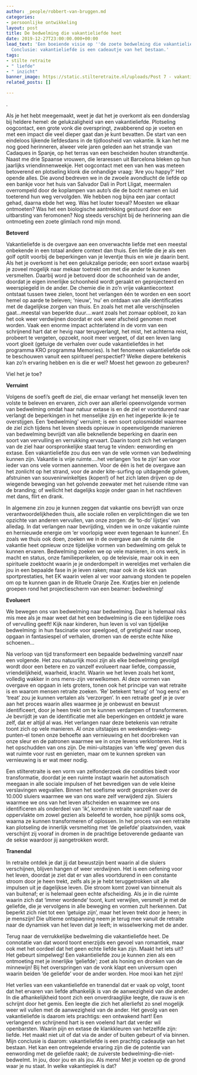 ```yaml
---
author: _people/robbert-van-bruggen.md
categories:
- persoonlijke ontwikkeling
layout: post
title: De bedwelming die vakantieliefde heet
date: 2019-12-27T23:00:00.000+00:00
lead_text: 'Een boeiende visie op ''de zoete bedwelming die vakantieliefde heet''.
  Conclusie: vakantieliefde is een cadeautje van het bestaan.'
tags:
- stilte retraite
- " liefde"
- " inzicht"
banner_image: https://static.stilteretraite.nl/uploads/Post 7 - vakantieliefde.jpg
related_posts: []

---
```

.

Als je het hebt meegemaakt, weet je dat het je overkomt als een donderslag bij heldere hemel: de gelukzaligheid van een vakantieliefde. Plotseling oogcontact, een grote vonk die overspringt, zwabberend op je voeten en met een impact die veel dieper gaat dan je kunt bevatten. De start van een eindeloos lijkende liefdesdans in de tijdloosheid van vakantie. Ik kan het me nog goed herinneren, alweer vele jaren geleden aan het strandje van Cadaques in Spanje, op het terras van een bescheiden houten strandtentje. Naast me drie Spaanse vrouwen, die leraressen uit Barcelona bleken op hun jaarlijks vriendinnenweekje. Het oogcontact met een van hen was meteen betoverend en plotseling klonk die onhandige vraag: ‘Are you happy?’ Het opende alles. Die avond bedreven we in de zwoele avondlucht de liefde op een bankje voor het huis van Salvador Dali in Port Lligat, meermalen overrompeld door de koplampen van auto’s die de bocht namen en luid toeterend hun weg vervolgden. We hebben nog bijna een jaar contact gehad, daarna ebde het weg. Was het louter toeval? Moesten we elkaar ontmoeten? Was het een biologische aantrekking gestuurd door een uitbarsting van feromonen? Nog steeds verschijnt bij de herinnering aan die ontmoeting een zoete glimlach rond mijn mond.

**Betoverd**

Vakantieliefde is de overgave aan een onverwachte liefde met een meestal onbekende in een totaal andere context dan thuis. Een liefde die je als een golf optilt voorbij de beperkingen van je leventje thuis en wie je daarin bent. Als het je overkomt is het een gelukzalige periode; een soort extase waarbij je zoveel mogelijk naar mekaar toetrekt om met die ander te kunnen versmelten. Daarbij word je betoverd door de schoonheid van de ander, doordat je eigen innerlijke schoonheid wordt geraakt en geprojecteerd en weerspiegeld in de ander. De chemie die in zo’n vrije vakantiecontext ontstaat tussen twee zielen, toont het verlangen één te worden en een soort hemel op aarde te beleven; ‘nieuw’, ‘nu’ en ontdaan van alle identificaties met de dagelijkse zorgen van thuis. En zoals het met alle verschijnselen gaat…meestal van beperkte duur….want zoals het zomaar opbloeit, zo kan het ook weer verdwijnen doordat er ook weer afscheid genomen moet worden. Vaak een enorme impact achterlatend in de vorm van een schrijnend hart dat er hevig naar terugverlangt, het mist, het achterna reist, probeert te vergeten, opzoekt, nooit meer vergeet, of dat een leven lang voort gloeit (getuige de verhalen over oude vakantieliefdes in het programma KRO programma Memories). Is het fenomeen vakantieliefde ook te beschouwen vanuit een spiritueel perspectief? Welke diepere betekenis kan zo’n ervaring hebben en is die er wel? Moest het gewoon zo gebeuren?

Viel het je toe?

**Verruimt**

Volgens de soefi’s geeft de ziel, die ernaar verlangt het menselijk leven ten volste te beleven en ervaren, zich over aan allerlei opeenvolgende vormen van bedwelming omdat haar natuur extase is en de ziel er voortdurend naar verlangt de beperkingen in het menselijke zijn en het ingeperkte ik-je te overstijgen. Een ‘bedwelming’ verruimt; is een soort oplosmiddel waarmee de ziel zich tijdens het leven steeds opnieuw in opeenvolgende manieren van bedwelming bevrijdt van alle beknellende beperking en daarin een soort van vervulling en verrukking ervaart. Daarin toont zich het verlangen van de ziel haar oorspronkelijke staat terug te vinden: eenwording en extase. Een vakantieliefde zou dus een van de vele vormen van bedwelming kunnen zijn. Vakantie is vrije ruimte….het verlangen ‘los te zijn’ kan voor ieder van ons vele vormen aannemen. Voor de één is het de overgave aan het zonlicht op het strand, voor de ander kite-surfing op uitdagende golven, afstruinen van souvenirwinkeltjes (kopen!) of het zich laten drijven op de wiegende beweging van het golvende zeewater met het ruisende ritme van de branding; of wellicht het dagelijks kopje onder gaan in het nachtleven met dans, flirt en drank. 

In algemene zin zou je kunnen zeggen dat vakantie ons bevrijdt van onze verantwoordelijkheden thuis, alle sociale rollen en verplichtingen die we ten opzichte van anderen vervullen, van onze zorgen: de ‘to-do’ lijstjes’ van alledag. In dat verlangen naar bevrijding, vinden we in onze vakantie ruimte en hernieuwde energie om ‘er voorlopig weer even tegenaan te kunnen’. En zoals we thuis ook doen, zoeken we in de overgave aan de ruimte die vakantie heet opnieuw onze tijdelijke vormen van bedwelming om geluk te kunnen ervaren. Bedwelming zoeken we op vele manieren, in ons werk, in macht en status, onze familieperikelen, op de televisie, maar ook in een spirituele zoektocht waarin je je onderdompelt in wereldjes met verhalen die jou in een bepaalde fase in je leven raken; maar ook in de kick van sportprestaties, het EK waarin velen al ver voor aanvang stonden te popelen om op te kunnen gaan in de Rituele Oranje Zee. Kratjes bier en joelende groepen rond het projectiescherm van een beamer: bedwelming!

**Evolueert**

We bewegen ons van bedwelming naar bedwelming. Daar is helemaal niks mis mee als je maar weet dat het een bedwelming is die een tijdelijke roes of vervulling geeft! Kijk naar kinderen, hun leven is vol van tijdelijke bedwelming: in hun fascinatie voor speelgoed, of gretigheid naar snoep, opgaan in fantasiespel of verhalen, dromen van de eerste echte Nike schoenen…

Na verloop van tijd transformeert een bepaalde bedwelming vanzelf naar een volgende. Het zou natuurlijk mooi zijn als elke bedwelming gevolgd wordt door een betere en zo vanzelf evolueert naar liefde, compassie, vriendelijkheid, waarheid, kracht. Waarin we het leven zoals het komt, volledig wakker in ons mens-zijn verwelkomen. Al deze vormen van overgave en opgaan in iets groters, tonen ook het principe van wat retraite is en waarom mensen retraite zoeken. ‘Re’ betekent ‘terug’ of ‘nog eens’ en ‘treat’ zou je kunnen vertalen als ‘verzorgen’. In een retraite geef je je over aan het proces waarin alles waarmee je je onbewust en bewust identificeert, door je heen trekt om te kunnen verdampen of transformeren. Je bevrijdt je van de identificatie met alle beperkingen en ontdekt je ware zelf, dat er altijd al was. Het verlangen naar deze betekenis van retraite toont zich op vele manieren. Al onze uitstapjes en weekendjes-weg-punten-el tonen onze behoefte aan vernieuwing en het doorbreken van onze sleur en de patronen waarmee we in onze levens verklonteren. Het is het opschudden van ons zijn. De mini-uitstapjes van ‘effe weg’ geven dus wat ruimte voor rust en genieten, maar om te kunnen spreken van vernieuwing is er wat meer nodig.

Een stilteretraite is een vorm van zelfonderzoek die condities biedt voor transformatie, doordat je een ruimte instapt waarin het automatisch meegaan in alle sociale impulsen of het bevredigen van de vele kleine verslavingen wegvallen. Binnen het soefisme wordt gesproken over de 10.000 sluiers waarmee we van ons ware zelf verwijderd zijn. Sluiers waarmee we ons van het leven afscheiden en waarmee we ons identificeren als onderdeel van ‘ik’, komen in retraite vanzelf naar de oppervlakte om zowel gezien als beleefd te worden, hoe pijnlijk soms ook, waarna ze kunnen transformeren of oplossen. In het proces van een retraite kan plotseling de innerlijk versmelting met ‘de geliefde’ plaatsvinden, vaak verschijnt zij vooraf in dromen in de prachtige betoverende gedaante van de sekse waardoor jij aangetrokken wordt.

**Tranendal**

In retraite ontdek je dat jij dat bewustzijn bent waarin al die sluiers verschijnen, blijven hangen of weer verdwijnen. Het is een oefening voor het leven, doordat je ziet dat er van alles voortdurend in een constante stroom door je heen trekt, zelfs als je je hebt teruggetrokken uit alle impulsen uit je dagelijkse leven. Die stroom komt zowel van binnenuit als van buitenaf; er is helemaal geen echte afscheiding. Als je in die ruimte waarin zich dat ‘immer wordende’ toont, kunt verwijlen, versmelt je met de geliefde, die je vervolgens in alle beweging en vormen zult herkennen. Dat beperkt zich niet tot een ‘getuige zijn’, maar het leven trekt door je heen; in je menszijn! Die ultieme ontspanning neem je terug mee vanuit de retraite naar de dynamiek van het leven dat je leeft; in wisselwerking met de ander. 

Terug naar de verrukkelijke bedwelming die vakantieliefde heet. De connotatie van dat woord toont enerzijds een gevoel van romantiek, maar ook met het oordeel dat het geen echte liefde kan zijn. Maakt het iets uit? Het gebeurt simpelweg! Een vakantieliefde zou je kunnen zien als een ontmoeting met je innerlijke ‘geliefde’; zoet als honing en dronken van de minnewijn! Bij het overspringen van de vonk klapt een universum open waarin beiden ‘de geliefde’ voor de ander worden. Hoe mooi kan het zijn! 

Het verlies van een vakantieliefde en tranendal dat er vaak op volgt, toont dat het ervaren van liefde afhankelijk is van de aanwezigheid van die ander. In die afhankelijkheid toont zich een onverdraaglijke leegte, die rauw is en schrijnt door het gemis. Een leegte die zich het allerliefst zo snel mogelijk weer wil vullen met de aanwezigheid van de ander. Het gevolg van een vakantieliefde is daarom iets prachtigs: een ontwakend hart! Een verlangend en schrijnend hart is een voelend hart dat verder wil openbarsten. Waarin pijn en extase de klankkleuren van hetzelfde zijn: liefde. Het maakt niet uit of dat via de ander of buiten gebeurt of via binnen. Mijn conclusie is daarom: vakantieliefde is een prachtig cadeautje van het bestaan. Het kan een ontregelende ervaring zijn die de potentie van eenwording met de geliefde raakt; de zuiverste bedwelming-die-niet-bedwelmt. In jou, door jou en als jou. Als mens! Met je voeten op de grond waar je nu staat. In welke vakantieplek is dat?